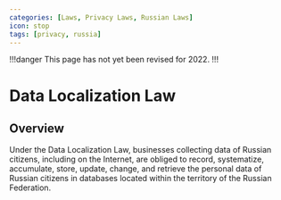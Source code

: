 ```yaml
---
categories: [Laws, Privacy Laws, Russian Laws]
icon: stop
tags: [privacy, russia]
---
```


!!!danger
This page has not yet been revised for 2022.
!!!

# Data Localization Law

## Overview

Under the Data Localization Law, businesses collecting data of Russian citizens, including on the Internet, are obliged to record, systematize, accumulate, store, update, change, and retrieve the personal data of Russian citizens in databases located within the territory of the Russian Federation.
